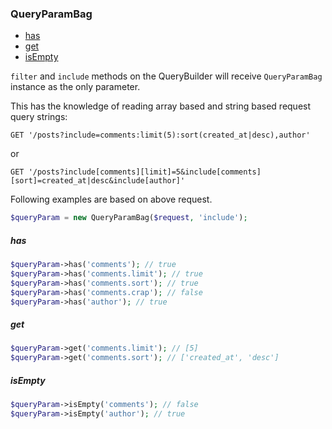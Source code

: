 ### QueryParamBag

- [has](#has)
- [get](#get)
- [isEmpty](#isempty)

`filter` and  `include` methods on the QueryBuilder will receive `QueryParamBag` instance as the only parameter.

This has the knowledge of reading array based and string based request query strings:

```
GET '/posts?include=comments:limit(5):sort(created_at|desc),author'
```
or
```
GET '/posts?include[comments][limit]=5&include[comments][sort]=created_at|desc&include[author]'
```

Following examples are based on above request.

```php
$queryParam = new QueryParamBag($request, 'include');
```

##### has

```php
$queryParam->has('comments'); // true
$queryParam->has('comments.limit'); // true
$queryParam->has('comments.sort'); // true
$queryParam->has('comments.crap'); // false
$queryParam->has('author'); // true
```

##### get

```php
$queryParam->get('comments.limit'); // [5]
$queryParam->get('comments.sort'); // ['created_at', 'desc']
```

##### isEmpty

```php
$queryParam->isEmpty('comments'); // false
$queryParam->isEmpty('author'); // true
```
